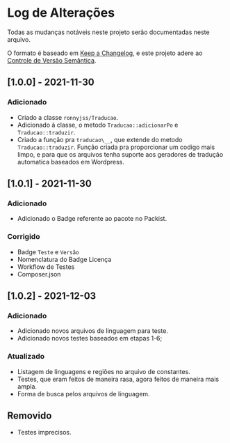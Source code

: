 # Log de Alterações

Todas as mudanças notáveis neste projeto serão documentadas neste arquivo.

O formato é baseado em [Keep a Changelog](https://keepachangelog.com/en/1.0.0/),
e este projeto adere ao [Controle de Versão Semântica](https://semver.org/spec/v2.0.0.html).

## [1.0.0] - 2021-11-30

### Adicionado

- Criado a classe `ronnyjss/Traducao`.
- Adicionado à classe, o metodo `Traducao::adicionarPo` e `Traducao::traduzir`.
- Criado a função pra `traducao\__`, que extende do metodo `Traducao::traduzir`. Função criada pra proporcionar um codigo mais limpo, e para que os arquivos tenha suporte aos geradores de tradução automatica baseados em Wordpress.

## [1.0.1] - 2021-11-30

### Adicionado

- Adicionado o Badge referente ao pacote no Packist.

### Corrigido

- Badge `Teste` e `Versão`
- Nomenclatura do Badge Licença
- Workflow de Testes
- Composer.json

## [1.0.2] - 2021-12-03

### Adicionado

- Adicionado novos arquivos de linguagem para teste.
- Adicionado novos testes baseados em etapas 1-6;

### Atualizado

- Listagem de linguagens e regiões no arquivo de constantes.
- Testes, que eram feitos de maneira rasa, agora feitos de maneira mais ampla.
- Forma de busca pelos arquivos de linguagem.

## Removido
- Testes imprecisos.
